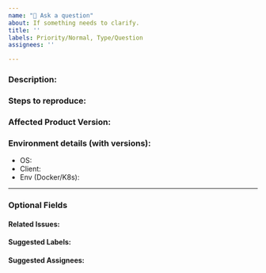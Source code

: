 ```yaml
---
name: "🙋 Ask a question"
about: If something needs to clarify.
title: ''
labels: Priority/Normal, Type/Question
assignees: ''

---
```


### Description:
<!-- Describe the question -->

### Steps to reproduce:

### Affected Product Version:
<!-- Members can use Affected/*** labels -->

### Environment details (with versions):
- OS:
- Client:
- Env (Docker/K8s):

---
### Optional Fields
#### Related Issues:
<!-- Any related issues from this/other repositories-->

#### Suggested Labels:
<!--Only to be used by non-members-->

#### Suggested Assignees:
<!--Only to be used by non-members-->
